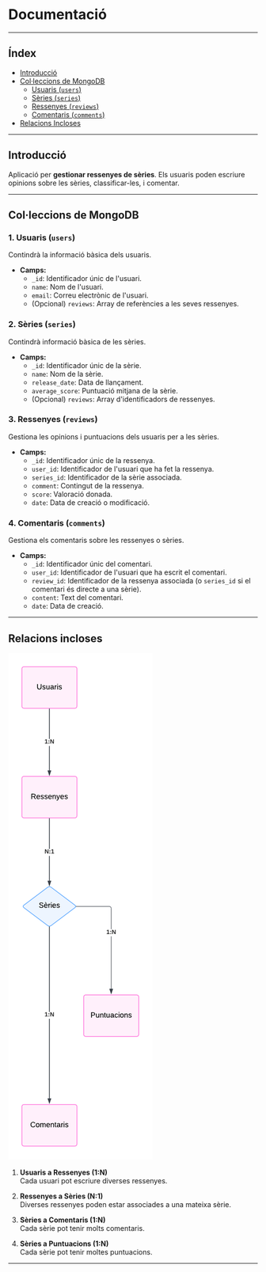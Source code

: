 # Documentació
---
## Índex
- [Introducció](#introducció)
- [Col·leccions de MongoDB](#colleccions-de-mongodb)
  - [Usuaris (`users`)](#1-usuaris-users)
  - [Sèries (`series`)](#2-sèries-series)
  - [Ressenyes (`reviews`)](#3-ressenyes-reviews)
  - [Comentaris (`comments`)](#4-comentaris-comments)
- [Relacions Incloses](#relacions-incloses)
---


## Introducció
Aplicació per **gestionar ressenyes de sèries**. Els usuaris poden escriure opinions sobre les sèries, classificar-les, i comentar. 

---


## Col·leccions de MongoDB

### 1. **Usuaris (`users`)**
Contindrà la informació bàsica dels usuaris.
- **Camps:**
  - `_id`: Identificador únic de l'usuari.
  - `name`: Nom de l'usuari.
  - `email`: Correu electrònic de l'usuari.
  - (Opcional) `reviews`: Array de referències a les seves ressenyes.



### 2. **Sèries (`series`)**
Contindrà informació bàsica de les sèries.
- **Camps:**
  - `_id`: Identificador únic de la sèrie.
  - `name`: Nom de la sèrie.
  - `release_date`: Data de llançament.
  - `average_score`: Puntuació mitjana de la sèrie.
  - (Opcional) `reviews`: Array d'identificadors de ressenyes.



### 3. **Ressenyes (`reviews`)**
Gestiona les opinions i puntuacions dels usuaris per a les sèries.
- **Camps:**
  - `_id`: Identificador únic de la ressenya.
  - `user_id`: Identificador de l'usuari que ha fet la ressenya.
  - `series_id`: Identificador de la sèrie associada.
  - `comment`: Contingut de la ressenya.
  - `score`: Valoració donada.
  - `date`: Data de creació o modificació.



### 4. **Comentaris (`comments`)**
Gestiona els comentaris sobre les ressenyes o sèries.
- **Camps:**
  - `_id`: Identificador únic del comentari.
  - `user_id`: Identificador de l'usuari que ha escrit el comentari.
  - `review_id`: Identificador de la ressenya associada (o `series_id` si el comentari és directe a una sèrie).
  - `content`: Text del comentari.
  - `date`: Data de creació.


---

## Relacions incloses

![Relació BD](RelacioBD.png)

1. **Usuaris a Ressenyes (1:N)**  
   Cada usuari pot escriure diverses ressenyes.

2. **Ressenyes a Sèries (N:1)**  
   Diverses ressenyes poden estar associades a una mateixa sèrie.

3. **Sèries a Comentaris (1:N)**  
   Cada sèrie pot tenir molts comentaris.

4. **Sèries a Puntuacions (1:N)**  
   Cada sèrie pot tenir moltes puntuacions.
---

